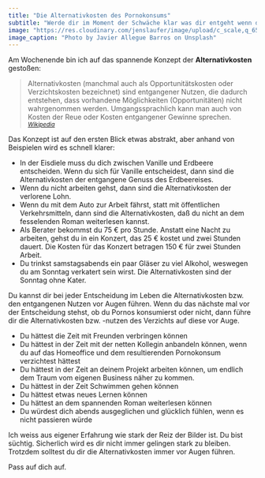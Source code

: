 ```yaml
---
title: "Die Alternativkosten des Pornokonsums"
subtitle: "Werde dir im Moment der Schwäche klar was dir entgeht wenn du Pornos ansiehst"
image: "https://res.cloudinary.com/jenslaufer/image/upload/c_scale,q_65,w_800/v1583737916/javier-allegue-barros-C7B-ExXpOIE-unsplash.jpg"
image_caption: "Photo by Javier Allegue Barros on Unsplash"
---
```



Am Wochenende bin ich auf das spannende Konzept der **Alternativkosten** gestoßen:

> Alternativkosten (manchmal auch als Opportunitätskosten oder Verzichtskosten bezeichnet) sind entgangener Nutzen, die dadurch entstehen, dass vorhandene Möglichkeiten (Opportunitäten) nicht wahrgenommen werden. Umgangssprachlich kann man auch von Kosten der Reue oder Kosten entgangener Gewinne sprechen.
> <small>[_Wikipedia_]()</small>

Das Konzept ist auf den ersten Blick etwas abstrakt, aber anhand von Beispielen wird es schnell klarer:

- In der Eisdiele muss du dich zwischen Vanille und Erdbeere entscheiden. Wenn du sich für Vanille entscheidest, dann sind die Alternativkosten der entgangene Genuss des Erdbeereises.
- Wenn du nicht arbeiten gehst, dann sind die Alternativkosten der verlorene Lohn.
- Wenn du mit dem Auto zur Arbeit fährst, statt mit öffentlichen Verkehrsmitteln, dann sind die Alternativkosten, daß du nicht an dem fesselenden Roman weiterlesen kannst.
- Als Berater bekommst du 75 € pro Stunde. Anstatt eine Nacht zu arbeiten, gehst du in ein Konzert, das 25 € kostet und zwei Stunden dauert. Die Kosten für das Konzert betragen 150 € für zwei Stunden Arbeit.
- Du trinkst samstagsabends ein paar Gläser zu viel Alkohol, weswegen du am Sonntag verkatert sein wirst. Die Alternativkosten sind der Sonntag ohne Kater.

Du kannst dir bei jeder Entscheidung im Leben die Alternativkosten bzw. den entgangenen Nutzen vor Augen führen. Wenn du das nächste mal vor der Entscheidung stehst, ob du Pornos konsumierst oder nicht, dann führe
dir die Alternativkosten bzw. -nutzen des Verzichts auf diese vor Auge.

- Du hättest die Zeit mit Freunden verbringen können
- Du hättest in der Zeit mit der netten Kollegin anbandeln können, wenn du auf das Homeoffice und dem resultierenden Pornokonsum verzichtest hättest
- Du hättest in der Zeit an deinem Projekt arbeiten können, um endlich dem Traum vom eigenen Business näher zu kommen.
- Du hättest in der Zeit Schwimmen gehen können
- Du hättest etwas neues Lernen können
- Du hättest an dem spannenden Roman weiterlesen können
- Du würdest dich abends ausgeglichen und glücklich fühlen, wenn es nicht passieren würde

Ich weiss aus eigener Erfahrung wie stark der Reiz der Bilder ist. Du bist süchtig. Sicherlich wird es dir nicht immer gelingen stark zu bleiben. Trotzdem solltest du dir die Alternativkosten immer vor Augen führen.

Pass auf dich auf.
